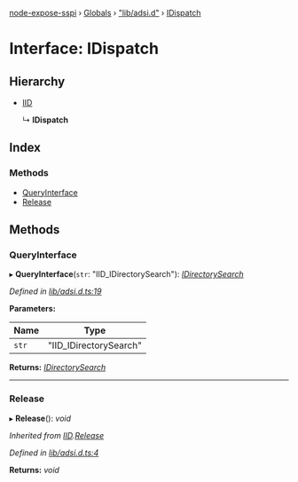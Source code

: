 [node-expose-sspi](../README.md) › [Globals](../globals.md) › ["lib/adsi.d"](../modules/_lib_adsi_d_.md) › [IDispatch](_lib_adsi_d_.idispatch.md)

# Interface: IDispatch

## Hierarchy

* [IID](_lib_adsi_d_.iid.md)

  ↳ **IDispatch**

## Index

### Methods

* [QueryInterface](_lib_adsi_d_.idispatch.md#queryinterface)
* [Release](_lib_adsi_d_.idispatch.md#release)

## Methods

###  QueryInterface

▸ **QueryInterface**(`str`: "IID_IDirectorySearch"): *[IDirectorySearch](_lib_adsi_d_.idirectorysearch.md)*

*Defined in [lib/adsi.d.ts:19](https://github.com/jlguenego/node-expose-sspi/blob/1283254/lib/adsi.d.ts#L19)*

**Parameters:**

Name | Type |
------ | ------ |
`str` | "IID_IDirectorySearch" |

**Returns:** *[IDirectorySearch](_lib_adsi_d_.idirectorysearch.md)*

___

###  Release

▸ **Release**(): *void*

*Inherited from [IID](_lib_adsi_d_.iid.md).[Release](_lib_adsi_d_.iid.md#release)*

*Defined in [lib/adsi.d.ts:4](https://github.com/jlguenego/node-expose-sspi/blob/1283254/lib/adsi.d.ts#L4)*

**Returns:** *void*
